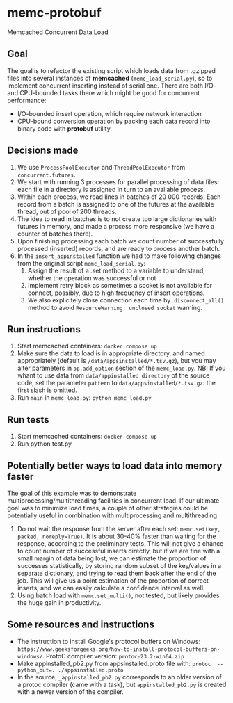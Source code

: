 # memc-protobuf
Memcached Concurrent Data Load

## Goal
The goal is to refactor the existing script which loads data from .gzipped files into several instances of **memcached** (`memc_load_serial.py`), so to implement concurrent inserting instead of serial one. There are both I/O- and CPU-bounded tasks there which might be good for concurrent performance:
* I/O-bounded insert operation, which require network interaction
* CPU-bound conversion operation by packing each data record into binary code with **protobuf** utility.

## Decisions made
1. We use `ProcessPoolExecutor` and `ThreadPoolExecutor` from `concurrent.futures`.
2. We start with running 3 processes for parallel processing of data files: each file in a directory is assigned in turn to an available process.
3. Within each process, we read lines in batches of 20 000 records. Each record from a batch is assigned to one of the futures at the available thread, out of pool of 200 threads. 
4. The idea to read in batches is to not create too large dictionaries with futures in memory, and made a process more responsive (we have a counter of batches there).
5. Upon finishing processing each batch we count number of successfully processed (inserted) records, and are ready to process another batch.
6. In the `insert_appinstalled` function we had to make following changes from the original script `memc_load_serial.py`:
   1. Assign the result of a .set method to a variable to understand, whether the operation was successful or not
   2. Implement retry block as sometimes a socket is not available for connect, possibly, due to high frequency of insert operations.
   3. We also explicitely close connection each time by .`disconnect_all()` method to avoid `ResourceWarning: unclosed socket` warning.

## Run instructions
1. Start memcached containers: `docker compose up`
2. Make sure the data to load is in appropriate directory, and named appropriately (default is `/data/appsinstalled/*.tsv.gz`), but you may alter parameters in `op.add_option` section of the `memc_load.py`. NB! If you whant to use data from `data/appinstalled directory` of the source code, set the parameter `pattern` to `data/appsinstalled/*.tsv.gz`: the first slash is omitted.
3. Run `main` in `memc_load.py`: `python memc_load.py`

## Run tests
1. Start memcached containers: `docker compose up`
2. Run python test.py

## Potentially better ways to load data into memory faster
The goal of this example was to demonstrate multiprocessing/multithreading facilities in concurrent load. If our ultimate goal was to minimize load times, a couple of other strategies could be potentially useful in combination with multiprocessing and multithreading:
1. Do not wait the response from the server after each set: `memc.set(key, packed, noreply=True)`. It is about 30-40% faster than waiting for the response, according to the preliminary tests. This will not give a chance to count number of successful inserts directly, but if we are fine with a small margin of data being lost, we can estimate the proportion of successes statistically, by storing random subset of the key/values in a separate dictionary, and trying to read them back after the end of the job. This will give us a point estimation of the proportion of correct inserts, and we can easily calculate a confidence interval as well.
2. Using batch load with `memc.set_multi()`, not tested, but likely provides the huge gain in productivity.

## Some resources and instructions
* The instruction to install Google's protocol buffers on Windows: `https://www.geeksforgeeks.org/how-to-install-protocol-buffers-on-windows/`. ProtoC compiler version: `protoc-23.2-win64.zip`
* Make appinstalled_pb2.py from appsinstalled.proto file with: `protoc  --python_out=. ./appsinstalled.proto`
* In the source, `_appinstalled_pb2.py` corresponds to an older version of a protoc compiler (came with a task), but `appinstalled_pb2.py` is created with a newer version of the compiler.